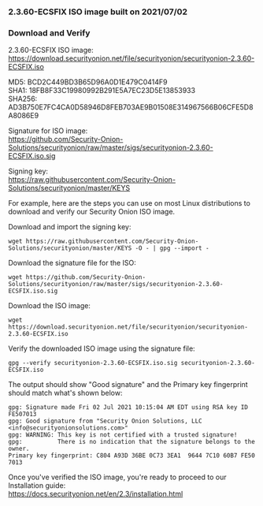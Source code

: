 ### 2.3.60-ECSFIX ISO image built on 2021/07/02



### Download and Verify

2.3.60-ECSFIX ISO image:  
https://download.securityonion.net/file/securityonion/securityonion-2.3.60-ECSFIX.iso

MD5: BCD2C449BD3B65D96A0D1E479C0414F9  
SHA1: 18FB8F33C19980992B291E5A7EC23D5E13853933  
SHA256: AD3B750E7FC4CA0D58946D8FEB703AE9B01508E314967566B06CFE5D8A8086E9 

Signature for ISO image:  
https://github.com/Security-Onion-Solutions/securityonion/raw/master/sigs/securityonion-2.3.60-ECSFIX.iso.sig

Signing key:  
https://raw.githubusercontent.com/Security-Onion-Solutions/securityonion/master/KEYS  

For example, here are the steps you can use on most Linux distributions to download and verify our Security Onion ISO image.

Download and import the signing key:  
```
wget https://raw.githubusercontent.com/Security-Onion-Solutions/securityonion/master/KEYS -O - | gpg --import -  
```

Download the signature file for the ISO:  
```
wget https://github.com/Security-Onion-Solutions/securityonion/raw/master/sigs/securityonion-2.3.60-ECSFIX.iso.sig
```

Download the ISO image:  
```
wget https://download.securityonion.net/file/securityonion/securityonion-2.3.60-ECSFIX.iso
```

Verify the downloaded ISO image using the signature file:  
```
gpg --verify securityonion-2.3.60-ECSFIX.iso.sig securityonion-2.3.60-ECSFIX.iso
```

The output should show "Good signature" and the Primary key fingerprint should match what's shown below:
```
gpg: Signature made Fri 02 Jul 2021 10:15:04 AM EDT using RSA key ID FE507013
gpg: Good signature from "Security Onion Solutions, LLC <info@securityonionsolutions.com>"
gpg: WARNING: This key is not certified with a trusted signature!
gpg:          There is no indication that the signature belongs to the owner.
Primary key fingerprint: C804 A93D 36BE 0C73 3EA1  9644 7C10 60B7 FE50 7013
```

Once you've verified the ISO image, you're ready to proceed to our Installation guide:  
https://docs.securityonion.net/en/2.3/installation.html
